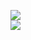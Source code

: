 [![](https://img.shields.io/badge/Made%20With-Github%20Spray-lightgrey.svg?style=for-the-badge&logo=github)](https://github.com/Annihil/github-spray#6623)  
[![](https://i.imgur.com/2DrTn0Z.gif)](https://github.com/Annihil/github-spray)